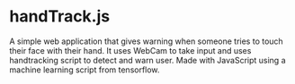 # handTrack.js
A simple web application that gives warning when someone tries to touch their face with their hand. 
It uses WebCam to take input and uses handtracking script to detect and warn user. 
Made with JavaScript using a machine learning script from tensorflow.
